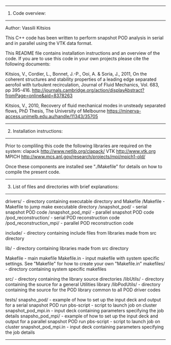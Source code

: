 ----------------------------------------------------------------------
1) Code overview:
----------------------------------------------------------------------

Author: Vassili Kitsios

This C++ code has been written to perform snapshot POD analysis in serial and in parallel using the VTK data format.

This README file contains installation instructions and an overview of the code. If you are to use this code in your own projects please cite the following documents:

Kitsios, V., Cordier, L., Bonnet, J.-P., Ooi, A. & Soria, J., 2011, On the coherent structures and stability properties of a leading edge separated aerofoil with turbulent recirculation, Journal of Fluid Mechanics, Vol. 683, pp 395-416.
http://journals.cambridge.org/action/displayAbstract?fromPage=online&aid=8378263

Kitsios, V., 2010, Recovery of fluid mechanical modes in unsteady separated flows, PhD Thesis, The University of Melbourne
https://minerva-access.unimelb.edu.au/handle/11343/35705


----------------------------------------------------------------------
2) Installation instructions:
----------------------------------------------------------------------

Prior to compliling this code the following libraries are required on the system:
clapack		http://www.netlib.org/clapack/
VTK		http://www.vtk.org
MPICH		http://www.mcs.anl.gov/research/projects/mpi/mpich1-old/

Once these components are installed see "./Makefile" for details on how to compile the present code.


----------------------------------------------------------------------
3) List of files and directories with brief explanations: 
----------------------------------------------------------------------

drivers/				- directory containing executable directory and Makefile
	/Makefile			- Makefile to jump make executable directory
	/snapshot_pod/			- serial snapshot POD code
	/snapshot_pod_mpi/	 	- parallel snapshot POD code
	/pod_reconstruction/	 	- serial POD reconstruction code
	/pod_reconstruction_mpi/	- parallel POD reconstruction code

include/				- directory containing include files from libraries made from src directory

lib/					- directory containing libraries made from src directory

Makefile				- main makefile
Makefile.in				- input makefile with system specific settings. See "Makefile" for how to create your own "Makefile.in"
makefiles/				- directory containing system specific makefiles

src/					- directory containing the library source directories
	/libUtils/			- directory containing the source for a general Utilities library
	/libPodUtils/			- directory containing the source for the POD library common to all POD driver codes

tests/
	snapsho_pod/			- example of how to set up the input deck and output for a serial snapshot POD run
		pbs-script		- script to launch job on cluster
		snapshot_pod_mpi.in	- input deck containing parameters specifying the job details
	snapsho_pod_mpi/		- example of how to set up the input deck and output for a parallel snapshot POD run
		pbs-script		- script to launch job on cluster
		snapshot_pod_mpi.in	- input deck containing parameters specifying the job details

----------------------------------------------------------------------
